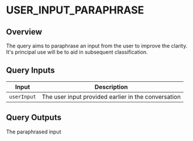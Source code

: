 # USER_INPUT_PARAPHRASE

## Overview

The query aims to paraphrase an input from the user to improve the clarity. It's principal use will be to aid in subsequent classification.

## Query Inputs

| **Input**   | **Description**                                     |
| ----------- | --------------------------------------------------- |
| `userInput` | The user input provided earlier in the conversation |


## Query Outputs

The paraphrased input
